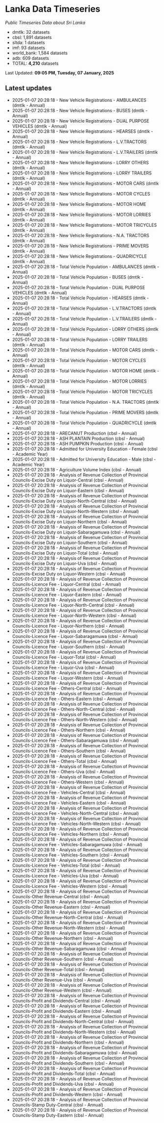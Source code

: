 # Lanka Data Timeseries
*Public Timeseries Data about Sri Lanka*

* dmtlk: 32 datasets
* cbsl: 1,891 datasets
* sltda: 1 datasets
* imf: 93 datasets
* world_bank: 1,584 datasets
* adb: 609 datasets
* TOTAL: **4,210** datasets

Last Updated: **09:05 PM, Tuesday, 07 January, 2025**

## Latest updates

* 2025-01-07 20:28:18 - New Vehicle Registrations - AMBULANCES (dmtlk - Annual)
* 2025-01-07 20:28:18 - New Vehicle Registrations - BUSES (dmtlk - Annual)
* 2025-01-07 20:28:18 - New Vehicle Registrations - DUAL PURPOSE VEHICLES (dmtlk - Annual)
* 2025-01-07 20:28:18 - New Vehicle Registrations - HEARSES (dmtlk - Annual)
* 2025-01-07 20:28:18 - New Vehicle Registrations - L.V.TRACTORS (dmtlk - Annual)
* 2025-01-07 20:28:18 - New Vehicle Registrations - L.V.TRAILERS (dmtlk - Annual)
* 2025-01-07 20:28:18 - New Vehicle Registrations - LORRY OTHERS (dmtlk - Annual)
* 2025-01-07 20:28:18 - New Vehicle Registrations - LORRY TRAILERS (dmtlk - Annual)
* 2025-01-07 20:28:18 - New Vehicle Registrations - MOTOR CARS (dmtlk - Annual)
* 2025-01-07 20:28:18 - New Vehicle Registrations - MOTOR CYCLES (dmtlk - Annual)
* 2025-01-07 20:28:18 - New Vehicle Registrations - MOTOR HOME (dmtlk - Annual)
* 2025-01-07 20:28:18 - New Vehicle Registrations - MOTOR LORRIES (dmtlk - Annual)
* 2025-01-07 20:28:18 - New Vehicle Registrations - MOTOR TRICYCLES (dmtlk - Annual)
* 2025-01-07 20:28:18 - New Vehicle Registrations - N.A. TRACTORS (dmtlk - Annual)
* 2025-01-07 20:28:18 - New Vehicle Registrations - PRIME MOVERS (dmtlk - Annual)
* 2025-01-07 20:28:18 - New Vehicle Registrations - QUADRICYCLE (dmtlk - Annual)
* 2025-01-07 20:28:18 - Total Vehicle Population - AMBULANCES (dmtlk - Annual)
* 2025-01-07 20:28:18 - Total Vehicle Population - BUSES (dmtlk - Annual)
* 2025-01-07 20:28:18 - Total Vehicle Population - DUAL PURPOSE VEHICLES (dmtlk - Annual)
* 2025-01-07 20:28:18 - Total Vehicle Population - HEARSES (dmtlk - Annual)
* 2025-01-07 20:28:18 - Total Vehicle Population - L.V.TRACTORS (dmtlk - Annual)
* 2025-01-07 20:28:18 - Total Vehicle Population - L.V.TRAILERS (dmtlk - Annual)
* 2025-01-07 20:28:18 - Total Vehicle Population - LORRY OTHERS (dmtlk - Annual)
* 2025-01-07 20:28:18 - Total Vehicle Population - LORRY TRAILERS (dmtlk - Annual)
* 2025-01-07 20:28:18 - Total Vehicle Population - MOTOR CARS (dmtlk - Annual)
* 2025-01-07 20:28:18 - Total Vehicle Population - MOTOR CYCLES (dmtlk - Annual)
* 2025-01-07 20:28:18 - Total Vehicle Population - MOTOR HOME (dmtlk - Annual)
* 2025-01-07 20:28:18 - Total Vehicle Population - MOTOR LORRIES (dmtlk - Annual)
* 2025-01-07 20:28:18 - Total Vehicle Population - MOTOR TRICYCLES (dmtlk - Annual)
* 2025-01-07 20:28:18 - Total Vehicle Population - N.A. TRACTORS (dmtlk - Annual)
* 2025-01-07 20:28:18 - Total Vehicle Population - PRIME MOVERS (dmtlk - Annual)
* 2025-01-07 20:28:18 - Total Vehicle Population - QUADRICYCLE (dmtlk - Annual)
* 2025-01-07 20:28:18 - ARECANUT Production (cbsl - Annual)
* 2025-01-07 20:28:18 - ASH PLANTAIN Production (cbsl - Annual)
* 2025-01-07 20:28:18 - ASH PUMPKIN Production (cbsl - Annual)
* 2025-01-07 20:28:18 - Admitted for University Education - Female (cbsl - Academic Year)
* 2025-01-07 20:28:18 - Admitted for University Education - Male (cbsl - Academic Year)
* 2025-01-07 20:28:18 - Agriculture Volume Index (cbsl - Annual)
* 2025-01-07 20:28:18 - Analysis of Revenue Collection of Provincial Councils-Excise Duty on Liquor-Central (cbsl - Annual)
* 2025-01-07 20:28:18 - Analysis of Revenue Collection of Provincial Councils-Excise Duty on Liquor-Eastern (cbsl - Annual)
* 2025-01-07 20:28:18 - Analysis of Revenue Collection of Provincial Councils-Excise Duty on Liquor-North-Central (cbsl - Annual)
* 2025-01-07 20:28:18 - Analysis of Revenue Collection of Provincial Councils-Excise Duty on Liquor-North-Western (cbsl - Annual)
* 2025-01-07 20:28:18 - Analysis of Revenue Collection of Provincial Councils-Excise Duty on Liquor-Northern (cbsl - Annual)
* 2025-01-07 20:28:18 - Analysis of Revenue Collection of Provincial Councils-Excise Duty on Liquor-Sabaragamuwa (cbsl - Annual)
* 2025-01-07 20:28:18 - Analysis of Revenue Collection of Provincial Councils-Excise Duty on Liquor-Southern (cbsl - Annual)
* 2025-01-07 20:28:18 - Analysis of Revenue Collection of Provincial Councils-Excise Duty on Liquor-Total (cbsl - Annual)
* 2025-01-07 20:28:18 - Analysis of Revenue Collection of Provincial Councils-Excise Duty on Liquor-Uva (cbsl - Annual)
* 2025-01-07 20:28:18 - Analysis of Revenue Collection of Provincial Councils-Excise Duty on Liquor-Western (cbsl - Annual)
* 2025-01-07 20:28:18 - Analysis of Revenue Collection of Provincial Councils-Licence Fee - Liquor-Central (cbsl - Annual)
* 2025-01-07 20:28:18 - Analysis of Revenue Collection of Provincial Councils-Licence Fee - Liquor-Eastern (cbsl - Annual)
* 2025-01-07 20:28:18 - Analysis of Revenue Collection of Provincial Councils-Licence Fee - Liquor-North-Central (cbsl - Annual)
* 2025-01-07 20:28:18 - Analysis of Revenue Collection of Provincial Councils-Licence Fee - Liquor-North-Western (cbsl - Annual)
* 2025-01-07 20:28:18 - Analysis of Revenue Collection of Provincial Councils-Licence Fee - Liquor-Northern (cbsl - Annual)
* 2025-01-07 20:28:18 - Analysis of Revenue Collection of Provincial Councils-Licence Fee - Liquor-Sabaragamuwa (cbsl - Annual)
* 2025-01-07 20:28:18 - Analysis of Revenue Collection of Provincial Councils-Licence Fee - Liquor-Southern (cbsl - Annual)
* 2025-01-07 20:28:18 - Analysis of Revenue Collection of Provincial Councils-Licence Fee - Liquor-Total (cbsl - Annual)
* 2025-01-07 20:28:18 - Analysis of Revenue Collection of Provincial Councils-Licence Fee - Liquor-Uva (cbsl - Annual)
* 2025-01-07 20:28:18 - Analysis of Revenue Collection of Provincial Councils-Licence Fee - Liquor-Western (cbsl - Annual)
* 2025-01-07 20:28:18 - Analysis of Revenue Collection of Provincial Councils-Licence Fee - Others-Central (cbsl - Annual)
* 2025-01-07 20:28:18 - Analysis of Revenue Collection of Provincial Councils-Licence Fee - Others-Eastern (cbsl - Annual)
* 2025-01-07 20:28:18 - Analysis of Revenue Collection of Provincial Councils-Licence Fee - Others-North-Central (cbsl - Annual)
* 2025-01-07 20:28:18 - Analysis of Revenue Collection of Provincial Councils-Licence Fee - Others-North-Western (cbsl - Annual)
* 2025-01-07 20:28:18 - Analysis of Revenue Collection of Provincial Councils-Licence Fee - Others-Northern (cbsl - Annual)
* 2025-01-07 20:28:18 - Analysis of Revenue Collection of Provincial Councils-Licence Fee - Others-Sabaragamuwa (cbsl - Annual)
* 2025-01-07 20:28:18 - Analysis of Revenue Collection of Provincial Councils-Licence Fee - Others-Southern (cbsl - Annual)
* 2025-01-07 20:28:18 - Analysis of Revenue Collection of Provincial Councils-Licence Fee - Others-Total (cbsl - Annual)
* 2025-01-07 20:28:18 - Analysis of Revenue Collection of Provincial Councils-Licence Fee - Others-Uva (cbsl - Annual)
* 2025-01-07 20:28:18 - Analysis of Revenue Collection of Provincial Councils-Licence Fee - Others-Western (cbsl - Annual)
* 2025-01-07 20:28:18 - Analysis of Revenue Collection of Provincial Councils-Licence Fee - Vehicles-Central (cbsl - Annual)
* 2025-01-07 20:28:18 - Analysis of Revenue Collection of Provincial Councils-Licence Fee - Vehicles-Eastern (cbsl - Annual)
* 2025-01-07 20:28:18 - Analysis of Revenue Collection of Provincial Councils-Licence Fee - Vehicles-North-Central (cbsl - Annual)
* 2025-01-07 20:28:18 - Analysis of Revenue Collection of Provincial Councils-Licence Fee - Vehicles-North-Western (cbsl - Annual)
* 2025-01-07 20:28:18 - Analysis of Revenue Collection of Provincial Councils-Licence Fee - Vehicles-Northern (cbsl - Annual)
* 2025-01-07 20:28:18 - Analysis of Revenue Collection of Provincial Councils-Licence Fee - Vehicles-Sabaragamuwa (cbsl - Annual)
* 2025-01-07 20:28:18 - Analysis of Revenue Collection of Provincial Councils-Licence Fee - Vehicles-Southern (cbsl - Annual)
* 2025-01-07 20:28:18 - Analysis of Revenue Collection of Provincial Councils-Licence Fee - Vehicles-Total (cbsl - Annual)
* 2025-01-07 20:28:18 - Analysis of Revenue Collection of Provincial Councils-Licence Fee - Vehicles-Uva (cbsl - Annual)
* 2025-01-07 20:28:18 - Analysis of Revenue Collection of Provincial Councils-Licence Fee - Vehicles-Western (cbsl - Annual)
* 2025-01-07 20:28:18 - Analysis of Revenue Collection of Provincial Councils-Other Revenue-Central (cbsl - Annual)
* 2025-01-07 20:28:18 - Analysis of Revenue Collection of Provincial Councils-Other Revenue-Eastern (cbsl - Annual)
* 2025-01-07 20:28:18 - Analysis of Revenue Collection of Provincial Councils-Other Revenue-North-Central (cbsl - Annual)
* 2025-01-07 20:28:18 - Analysis of Revenue Collection of Provincial Councils-Other Revenue-North-Western (cbsl - Annual)
* 2025-01-07 20:28:18 - Analysis of Revenue Collection of Provincial Councils-Other Revenue-Northern (cbsl - Annual)
* 2025-01-07 20:28:18 - Analysis of Revenue Collection of Provincial Councils-Other Revenue-Sabaragamuwa (cbsl - Annual)
* 2025-01-07 20:28:18 - Analysis of Revenue Collection of Provincial Councils-Other Revenue-Southern (cbsl - Annual)
* 2025-01-07 20:28:18 - Analysis of Revenue Collection of Provincial Councils-Other Revenue-Total (cbsl - Annual)
* 2025-01-07 20:28:18 - Analysis of Revenue Collection of Provincial Councils-Other Revenue-Uva (cbsl - Annual)
* 2025-01-07 20:28:18 - Analysis of Revenue Collection of Provincial Councils-Other Revenue-Western (cbsl - Annual)
* 2025-01-07 20:28:18 - Analysis of Revenue Collection of Provincial Councils-Profit and Dividends-Central (cbsl - Annual)
* 2025-01-07 20:28:18 - Analysis of Revenue Collection of Provincial Councils-Profit and Dividends-Eastern (cbsl - Annual)
* 2025-01-07 20:28:18 - Analysis of Revenue Collection of Provincial Councils-Profit and Dividends-North-Central (cbsl - Annual)
* 2025-01-07 20:28:18 - Analysis of Revenue Collection of Provincial Councils-Profit and Dividends-North-Western (cbsl - Annual)
* 2025-01-07 20:28:18 - Analysis of Revenue Collection of Provincial Councils-Profit and Dividends-Northern (cbsl - Annual)
* 2025-01-07 20:28:18 - Analysis of Revenue Collection of Provincial Councils-Profit and Dividends-Sabaragamuwa (cbsl - Annual)
* 2025-01-07 20:28:18 - Analysis of Revenue Collection of Provincial Councils-Profit and Dividends-Southern (cbsl - Annual)
* 2025-01-07 20:28:18 - Analysis of Revenue Collection of Provincial Councils-Profit and Dividends-Total (cbsl - Annual)
* 2025-01-07 20:28:18 - Analysis of Revenue Collection of Provincial Councils-Profit and Dividends-Uva (cbsl - Annual)
* 2025-01-07 20:28:18 - Analysis of Revenue Collection of Provincial Councils-Profit and Dividends-Western (cbsl - Annual)
* 2025-01-07 20:28:18 - Analysis of Revenue Collection of Provincial Councils-Stamp Duty-Central (cbsl - Annual)
* 2025-01-07 20:28:18 - Analysis of Revenue Collection of Provincial Councils-Stamp Duty-Eastern (cbsl - Annual)